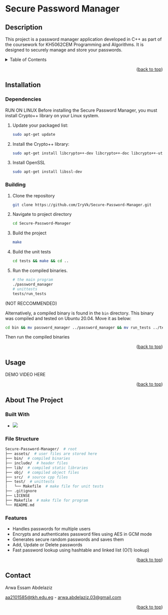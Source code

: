 <a name="readme-top"></a>

# Secure Password Manager

## Description
This project is a password manager application developed in C++ as part of the coursework for KH5062CEM Programming and Algorithms. It is designed to securely manage and store your passwords.


<!-- TABLE OF CONTENTS -->
<details>
  <summary>Table of Contents</summary>
  <ol>
    <li><a href="#installation">Installation</a></li>
    <ul>
        <li><a href="#dependencies">Dependencies</a></li>
        <li><a href="#building">Building</a></li>
      </ul>
    <li>
      <a href="#usage">Usage</a>
    </li>
    <li>
      <a href="#usage">About The Project</a>
      <ul>
        <li><a href="#built-with">Built With</a></li>
        <li><a href="#file-structure">File Structure</a></li>
        <li><a href="#features">Features</a></li>
      </ul>
    </li>
    <li><a href="#contact">Contact</a></li>
  </ol>
</details>

<p align="right">(<a href="#readme-top">back to top</a>)</p>

## Installation

### Dependencies
RUN ON LINUX
Before installing the Secure Password Manager, you must install Crypto++ library on your Linux system.

1. Update your packaged list:
   ```bash
   sudo apt-get update
   ```
2. Install the Crypto++ library:
   ```bash
   sudo apt-get install libcrypto++-dev libcrypto++-doc libcrypto++-utils
   ```
3. Install OpenSSL
   ```bash
   sudo apt-get install libssl-dev
   ```

### Building 

1. Clone the repository
   ```bash
   git clone https://github.com/IryVk/Secure-Password-Manager.git
   ```
2. Navigate to project directory
   ```bash
   cd Secure-Password-Manager
   ```
3. Build the project
   ```bash
   make
   ```
4. Build the unit tests
   ```bash
   cd tests && make && cd ..
   ```
5. Run the compiled binaries.
   ```bash
   # the main program
   ./password_manager
   # unittests
   tests/run_tests
   ```

(NOT RECCOMMENDED)

Alternatively, a compiled binary is found in the `bin` directory. This binary was compiled and tested on Ubuntu 20.04. Move it as below:
```bash
cd bin && mv password_manager ../password_manager && mv run_tests ../tests/run_tests
```
Then run the compiled binaries

<p align="right">(<a href="#readme-top">back to top</a>)</p>

## Usage

DEMO VIDEO HERE

<p align="right">(<a href="#readme-top">back to top</a>)</p>

## About The Project

### Built With

+ <img src="https://img.shields.io/badge/-C++-blue?logo=cplusplus">

### File Structure

```bash
Secure-Password-Manager/  # root
├── assets/  # user files are stored here
├── bin/  # compiled binaries
├── include/  # header files
├── lib/  # compiled static libraries
├── obj/  # compiled object files
├── src/  # source cpp files
├── test/  # unittests
│   └── Makefile  # make file for unit tests
├── .gitignore
├── LICENSE
├── Makefile  # make file for program
└── README.md
```

### Features

+ Handles passwords for multiple users
+ Encrypts and authenticates password files using AES in GCM mode
+ Generates secure random passwords and saves them
+ Add, Update or Delete passwords
+ Fast password lookup using hashtable and linked list (O(1) lookup)

<p align="right">(<a href="#readme-top">back to top</a>)</p>

## Contact

Arwa Essam Abdelaziz

aa2101585@tkh.edu.eg - arwa.abdelaziz.03@gmail.com

<p align="right">(<a href="#readme-top">back to top</a>)</p>

